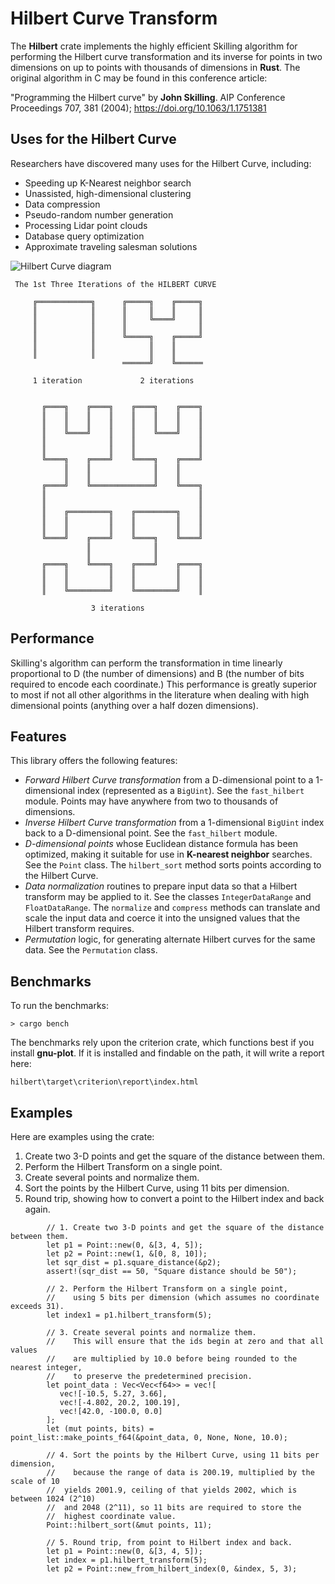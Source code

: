 # Hilbert Curve Transform

The **Hilbert** crate implements the highly efficient Skilling algorithm for performing the Hilbert curve transformation and its inverse for points in two dimensions on up to points with thousands of dimensions in **Rust**. The original algorithm in C may be found in this conference article:

"Programming the Hilbert curve" by **John Skilling**. AIP Conference Proceedings 707, 381 (2004); https://doi.org/10.1063/1.1751381

## Uses for the Hilbert Curve

Researchers have discovered many uses for the Hilbert Curve, including:

  - Speeding up K-Nearest neighbor search
  - Unassisted, high-dimensional clustering
  - Data compression
  - Pseudo-random number generation
  - Processing Lidar point clouds
  - Database query optimization
  - Approximate traveling salesman solutions

![Hilbert Curve diagram](./Hilbert-Curve.png "Generation of the Hilbert Curve in 2 and 3 Dimensions")

```
 The 1st Three Iterations of the HILBERT CURVE

     ╔════════════╗      ╔═════╗    ╔═════╗
     ║            ║      ║     ║    ║     ║
     ║            ║      ║     ╚════╝     ║
     ║            ║      ║                ║
     ║            ║      ╚═════╗    ╔═════╝
     ║            ║            ║    ║
     ║            ║            ║    ║
                         ══════╝    ╚══════
       
     1 iteration             2 iterations
       

       ╔════╗    ╔════╗    ╔════╗    ╔════╗
       ║    ║    ║    ║    ║    ║    ║    ║
       ║    ║    ║    ║    ║    ║    ║    ║
       ║    ╚════╝    ║    ║    ╚════╝    ║
       ║              ║    ║              ║
       ║              ║    ║              ║
       ╚════╗    ╔════╝    ╚════╗    ╔════╝
            ║    ║              ║    ║
            ║    ║              ║    ║
       ╔════╝    ╚══════════════╝    ╚════╗
       ║                                  ║
       ║                                  ║
       ║    ╔═════════╗    ╔═════════╗    ║
       ║    ║         ║    ║         ║    ║
       ║    ║         ║    ║         ║    ║
       ╚════╝    ╔════╝    ╚════╗    ╚════╝
                 ║              ║
                 ║              ║
       ╔════╗    ╚════╗    ╔════╝    ╔════╗
       ║    ║         ║    ║         ║    ║
       ║    ║         ║    ║         ║    ║
       ║    ╚═════════╝    ╚═════════╝    ║

                  3 iterations
```


## Performance

 Skilling's algorithm can perform the transformation in time linearly proportional to D (the number of dimensions) and B (the number of bits required to encode each coordinate.) This performance is greatly superior to most if not all other algorithms in the literature when dealing with high dimensional points (anything over a half dozen dimensions).

## Features

This library offers the following features:

  - _Forward Hilbert Curve transformation_ from a D-dimensional point to a 1-dimensional index (represented as a `BigUint`). See the `fast_hilbert` module. Points may have anywhere from two to thousands of dimensions.
  - _Inverse Hilbert Curve transformation_ from a 1-dimensional `BigUint` index back to a D-dimensional point. See the `fast_hilbert` module.
  - _D-dimensional points_ whose Euclidean distance formula has been optimized, making it suitable for use in **K-nearest neighbor** searches. See the `Point` class. The `hilbert_sort` method sorts points according to the Hilbert Curve.
  - _Data normalization_ routines to prepare input data so that a Hilbert transform may be applied to it. See the classes `IntegerDataRange` and `FloatDataRange`. The `normalize` and `compress` methods can translate and scale the input data and coerce it into the unsigned values that the Hilbert transform requires.
  - _Permutation_ logic, for generating alternate Hilbert curves for the same data. See the `Permutation` class.

## Benchmarks

To run the benchmarks:

```
> cargo bench
```

The benchmarks rely upon the criterion crate, which functions best if you install **gnu-plot**. If it is installed and findable on the path, it will write a report here:

`hilbert\target\criterion\report\index.html`

## Examples

Here are examples using the crate:

  1. Create two 3-D points and get the square of the distance between them.
  2. Perform the Hilbert Transform on a single point.
  3. Create several points and normalize them.
  4. Sort the points by the Hilbert Curve, using 11 bits per dimension.
  5. Round trip, showing how to convert a point to the Hilbert index and back again.

```
        // 1. Create two 3-D points and get the square of the distance between them.
        let p1 = Point::new(0, &[3, 4, 5]);
        let p2 = Point::new(1, &[0, 8, 10]);
        let sqr_dist = p1.square_distance(&p2);
        assert!(sqr_dist == 50, "Square distance should be 50");

        // 2. Perform the Hilbert Transform on a single point,
        //    using 5 bits per dimension (which assumes no coordinate exceeds 31).
        let index1 = p1.hilbert_transform(5);

        // 3. Create several points and normalize them.
        //    This will ensure that the ids begin at zero and that all values
        //    are multiplied by 10.0 before being rounded to the nearest integer,
        //    to preserve the predetermined precision.
        let point_data : Vec<Vec<f64>> = vec![
           vec![-10.5, 5.27, 3.66],
           vec![-4.802, 20.2, 100.19],
           vec![42.0, -100.0, 0.0]
        ];
        let (mut points, bits) = point_list::make_points_f64(&point_data, 0, None, None, 10.0);

        // 4. Sort the points by the Hilbert Curve, using 11 bits per dimension,
        //    because the range of data is 200.19, multiplied by the scale of 10 
        //  yields 2001.9, ceiling of that yields 2002, which is between 1024 (2^10) 
        //  and 2048 (2^11), so 11 bits are required to store the 
        //  highest coordinate value.
        Point::hilbert_sort(&mut points, 11);

        // 5. Round trip, from point to Hilbert index and back.
        let p1 = Point::new(0, &[3, 4, 5]);
        let index = p1.hilbert_transform(5);
        let p2 = Point::new_from_hilbert_index(0, &index, 5, 3);
```

